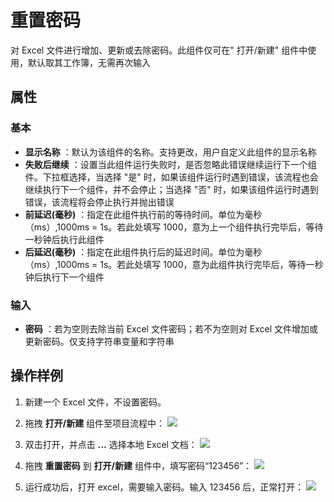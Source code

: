 # 重置密码

对 Excel 文件进行增加、更新或去除密码。此组件仅可在&quot; 打开/新建&quot; 组件中使用，默认取其工作簿，无需再次输入

## 属性

### 基本

- **显示名称** ：默认为该组件的名称。支持更改，用户自定义此组件的显示名称
- **失败后继续** ：设置当此组件运行失败时，是否忽略此错误继续运行下一个组件。下拉框选择，当选择 "是" 时，如果该组件运行时遇到错误，该流程也会继续执行下一个组件，并不会停止；当选择 "否" 时，如果该组件运行时遇到错误，该流程将会停止执行并抛出错误
- **前延迟(毫秒)** ：指定在此组件执行前的等待时间。单位为毫秒（ms）,1000ms = 1s。若此处填写 1000，意为上一个组件执行完毕后，等待一秒钟后执行此组件
- **后延迟(毫秒)** ：指定在此组件执行后的延迟时间。单位为毫秒（ms）,1000ms = 1s。若此处填写 1000，意为此组件执行完毕后，等待一秒钟后执行下一个组件

### 输入

- **密码** ：若为空则去除当前 Excel 文件密码；若不为空则对 Excel 文件增加或更新密码。仅支持字符串变量和字符串

## 操作样例

1. 新建一个 Excel 文件，不设置密码。

2. 拖拽 **打开/新建** 组件至项目流程中：
![](https://docimages.blob.core.chinacloudapi.cn/images/Activities/OpenExcel1.png)

3. 双击打开，并点击 **...** 选择本地 Excel 文档：
![](https://docimages.blob.core.chinacloudapi.cn/images/Activities/OpenExcel2.png)

4. 拖拽 **重置密码** 到 **打开/新建** 组件中，填写密码“123456”：
![](https://docimages.blob.core.chinacloudapi.cn/images/Activities/ResetPassword1.png)

5. 运行成功后，打开 excel，需要输入密码。输入 123456 后，正常打开：
![](https://docimages.blob.core.chinacloudapi.cn/images/Activities/ResetPassword2.png)